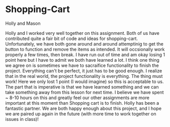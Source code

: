 # Shopping-Cart
Holly and Mason

Holly and I worked very well together on this assignment. Both of us have contributed quite a fair bit of code and ideas for shopping-cart. Unfortunately, we have both gone around and around attemptinig to get the button to function and remove the items as intended. It will occsionally work properly a few times, then break. I have run out of time and am okay losing 1 point here but I have to admit we both have learned a lot. I think one thing we agree on is sometimes we have to sacraifice functionality to finish the project. Everything can't be perfect, it just has to be good enough. I realize that in the real world, the project functionality is everything. The thing must work! Here we only lost 1 point (I would imagine) so this is acceptable to us. The part that is imperative is that we have learned something and we can take something away from this lesson for next time. 
I believe we have spent ~ 8-10 hours on this and greatly feel our other assignments are more important at this moment than Shopping cart is to finish. Holly has been a fantastic partner. We are both happy enough about this project, and I hope we are paired up again in the future (with more time to work together on issues in class)!